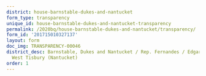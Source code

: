 ```yaml
---
district: house-barnstable-dukes-and-nantucket
form_type: transparency
unique_id: house-barnstable-dukes-and-nantucket-transparency
permalink: /2020bq/house-barnstable-dukes-and-nantucket/transparency/
form_id: '201715010327137'
layout: form
doc_img: TRANSPARENCY-00046
district_desc: Barnstable, Dukes and Nantucket / Rep. Fernandes / Edgartown, Chilmark,
  West Tisbury (Nantucket)
order: 1
---
```

